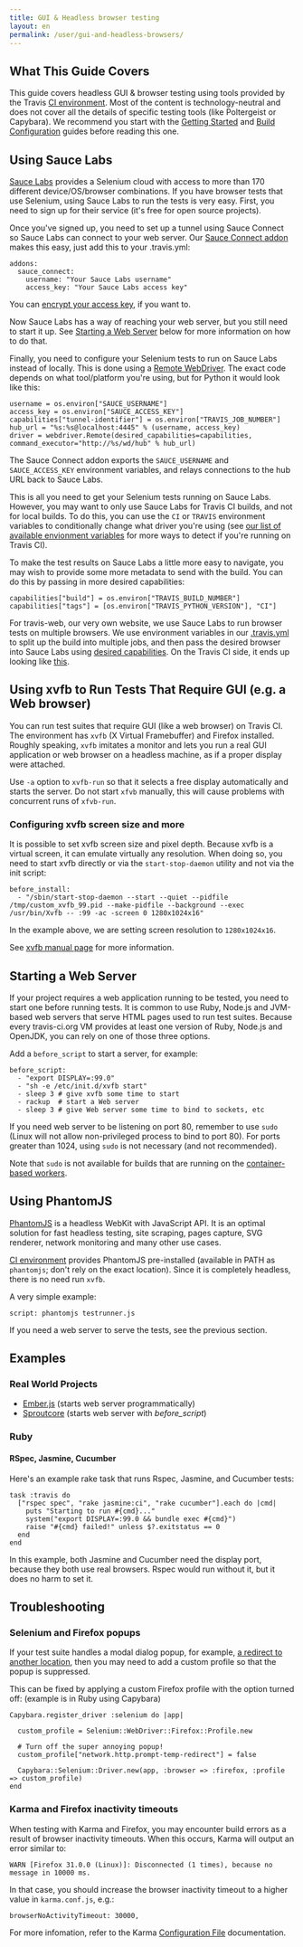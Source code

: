 ```yaml
---
title: GUI & Headless browser testing
layout: en
permalink: /user/gui-and-headless-browsers/
---
```


## What This Guide Covers

This guide covers headless GUI & browser testing using tools provided by the Travis [CI environment](/user/ci-environment/). Most of the content is technology-neutral and does not cover all the details of specific testing tools (like Poltergeist or Capybara). We recommend you start with the [Getting Started](/user/getting-started/) and [Build Configuration](/user/customizing-the-build/) guides before reading this one.

## Using Sauce Labs

[Sauce Labs](https://saucelabs.com) provides a Selenium cloud with access to more than 170 different device/OS/browser combinations. If you have browser tests that use Selenium, using Sauce Labs to run the tests is very easy. First, you need to sign up for their service (it's free for open source projects).

Once you've signed up, you need to set up a tunnel using Sauce Connect so Sauce Labs can connect to your web server. Our [Sauce Connect addon](/user/sauce-connect) makes this easy, just add this to your .travis.yml:

    addons:
      sauce_connect:
        username: "Your Sauce Labs username"
        access_key: "Your Sauce Labs access key"

You can [encrypt your access key](/user/encryption-keys/), if you want to.

Now Sauce Labs has a way of reaching your web server, but you still need to start it up. See [Starting a Web Server](#Starting-a-Web-Server) below for more information on how to do that.

Finally, you need to configure your Selenium tests to run on Sauce Labs instead of locally. This is done using a [Remote WebDriver](https://code.google.com/p/selenium/wiki/RemoteWebDriver). The exact code depends on what tool/platform you're using, but for Python it would look like this:

    username = os.environ["SAUCE_USERNAME"]
    access_key = os.environ["SAUCE_ACCESS_KEY"]
    capabilities["tunnel-identifier"] = os.environ["TRAVIS_JOB_NUMBER"]
    hub_url = "%s:%s@localhost:4445" % (username, access_key)
    driver = webdriver.Remote(desired_capabilities=capabilities, command_executor="http://%s/wd/hub" % hub_url)

The Sauce Connect addon exports the `SAUCE_USERNAME` and `SAUCE_ACCESS_KEY` environment variables, and relays connections to the hub URL back to Sauce Labs.

This is all you need to get your Selenium tests running on Sauce Labs. However, you may want to only use Sauce Labs for Travis CI builds, and not for local builds. To do this, you can use the `CI` or `TRAVIS` environment variables to conditionally change what driver you're using (see [our list of available envionment variables](/user/ci-environment/#Environment-variables) for more ways to detect if you're running on Travis CI).

To make the test results on Sauce Labs a little more easy to navigate, you may wish to provide some more metadata to send with the build. You can do this by passing in more desired capabilities:

    capabilities["build"] = os.environ["TRAVIS_BUILD_NUMBER"]
    capabilities["tags"] = [os.environ["TRAVIS_PYTHON_VERSION"], "CI"]

For travis-web, our very own website, we use Sauce Labs to run browser tests on multiple browsers. We use environment variables in our [.travis.yml](https://github.com/travis-ci/travis-web/blob/15dc5ff92184db7044f0ce3aa451e57aea58ee19/.travis.yml#L14-15) to split up the build into multiple jobs, and then pass the desired browser into Sauce Labs using [desired capabilities](https://github.com/travis-ci/travis-web/blob/15dc5ff92184db7044f0ce3aa451e57aea58ee19/script/saucelabs.rb#L9-13). On the Travis CI side, it ends up looking like [this](https://travis-ci.org/travis-ci/travis-web/builds/12857641).

## Using xvfb to Run Tests That Require GUI (e.g. a Web browser)

You can run test suites that require GUI (like a web browser) on Travis CI. The environment has `xvfb` (X Virtual Framebuffer) and Firefox installed. Roughly speaking, `xvfb` imitates a monitor and lets you run a real GUI application or web browser on a headless machine, as if a proper display were attached.

Use `-a` option to `xvfb-run` so that it selects a free display automatically and starts the server. Do not start `xfvb` manually, this will cause problems with concurrent runs of `xfvb-run`.

### Configuring xvfb screen size and more

It is possible to set xvfb screen size and pixel depth. Because xvfb is a virtual screen, it can emulate virtually any resolution. When doing so, you need to start
xvfb directly or via the `start-stop-daemon` utility and not via the init script:

    before_install:
      - "/sbin/start-stop-daemon --start --quiet --pidfile /tmp/custom_xvfb_99.pid --make-pidfile --background --exec /usr/bin/Xvfb -- :99 -ac -screen 0 1280x1024x16"

In the example above, we are setting screen resolution to `1280x1024x16`.

See [xvfb manual page](http://www.xfree86.org/4.0.1/Xvfb.1.html) for more information.


## Starting a Web Server

If your project requires a web application running to be tested, you need to start one before running tests. It is common to use Ruby, Node.js and JVM-based web servers
that serve HTML pages used to run test suites. Because every travis-ci.org VM provides at least one version of Ruby, Node.js and OpenJDK, you can rely on one of those
three options.

Add a `before_script` to start a server, for example:

    before_script:
      - "export DISPLAY=:99.0"
      - "sh -e /etc/init.d/xvfb start"
      - sleep 3 # give xvfb some time to start
      - rackup  # start a Web server
      - sleep 3 # give Web server some time to bind to sockets, etc

If you need web server to be listening on port 80, remember to use `sudo` (Linux will not allow non-privileged process to bind to port 80). For ports greater than 1024, using `sudo` is not necessary (and not recommended).

<div class="note-box">
Note that <code>sudo</code> is not available for builds that are running on the <a href="/user/workers/container-based-infrastructure">container-based workers</a>.
</div>


## Using PhantomJS

[PhantomJS](http://phantomjs.org/) is a headless WebKit with JavaScript API. It is an optimal solution for fast headless testing, site scraping, pages capture, SVG renderer, network monitoring and many other use cases.

[CI environment](/user/ci-environment/) provides PhantomJS pre-installed (available in PATH as `phantomjs`; don't rely on the exact location). Since it is completely headless, there is no need run `xvfb`.

A very simple example:

    script: phantomjs testrunner.js

If you need a web server to serve the tests, see the previous section.

## Examples

### Real World Projects

 * [Ember.js](https://github.com/emberjs/ember.js/blob/master/.travis.yml) (starts web server programmatically)
 * [Sproutcore](https://github.com/sproutcore/sproutcore/blob/master/.travis.yml) (starts web server with *before_script*)

### Ruby

#### RSpec, Jasmine, Cucumber

Here's an example rake task that runs Rspec, Jasmine, and Cucumber tests:

    task :travis do
      ["rspec spec", "rake jasmine:ci", "rake cucumber"].each do |cmd|
        puts "Starting to run #{cmd}..."
        system("export DISPLAY=:99.0 && bundle exec #{cmd}")
        raise "#{cmd} failed!" unless $?.exitstatus == 0
      end
    end

In this example, both Jasmine and Cucumber need the display port, because they both use real browsers. Rspec would run without it, but it does no harm to set it.

## Troubleshooting

### Selenium and Firefox popups

If your test suite handles a modal dialog popup, for example, [a redirect to another location](https://support.mozilla.org/en-US/questions/792131), then you may need to add a custom profile so that the popup is suppressed.

This can be fixed by applying a custom Firefox profile with the option turned off: (example is in Ruby using Capybara)

    Capybara.register_driver :selenium do |app|

      custom_profile = Selenium::WebDriver::Firefox::Profile.new

      # Turn off the super annoying popup!
      custom_profile["network.http.prompt-temp-redirect"] = false

      Capybara::Selenium::Driver.new(app, :browser => :firefox, :profile => custom_profile)
    end

### Karma and Firefox inactivity timeouts

When testing with Karma and Firefox, you may encounter build errors as a result of browser inactivity timeouts. When this occurs, Karma will output an error similar to:

    WARN [Firefox 31.0.0 (Linux)]: Disconnected (1 times), because no message in 10000 ms.

In that case, you should increase the browser inactivity timeout to a higher value in `karma.conf.js`, e.g.:

    browserNoActivityTimeout: 30000,

For more infomation, refer to the Karma [Configuration File](https://karma-runner.github.io/0.12/config/configuration-file.html) documentation.
